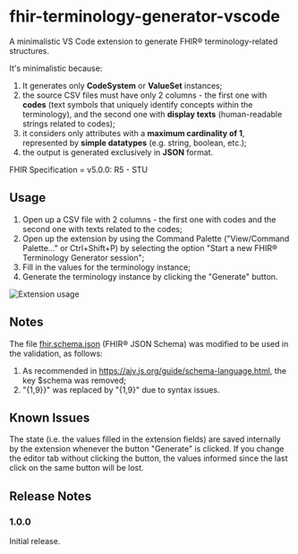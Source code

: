 # fhir-terminology-generator-vscode
A minimalistic VS Code extension to generate FHIR® terminology-related structures.  

It's minimalistic because:
1. It generates only __CodeSystem__ or __ValueSet__ instances;
2. the source CSV files must have only 2 columns - the first one with __codes__ (text symbols that uniquely identify concepts within the terminology), and the second one with __display texts__ (human-readable strings related to codes);
3. it considers only attributes with a __maximum cardinality of 1__, represented by __simple datatypes__ (e.g. string, boolean, etc.);
4. the output is generated exclusively in __JSON__ format.

FHIR Specification = v5.0.0: R5 - STU

## Usage
1. Open up a CSV file with 2 columns - the first one with codes and the second one with texts related to the codes;
2. Open up the extension by using the Command Palette ("View/Command Palette..." or Ctrl+Shift+P) by selecting the option "Start a new FHIR® Terminology Generator session";
3. Fill in the values for the terminology instance;
4. Generate the terminology instance by clicking the "Generate" button.

![Extension usage](resources/images/extension_usage.gif)

## Notes
The file [fhir.schema.json](resources/schemas/fhir.schema.json) (FHIR® JSON Schema) was modified to be used in the validation, as follows:
1. As recommended in https://ajv.js.org/guide/schema-language.html, the key $schema was removed;
2. "{1,9}}" was replaced by "{1,9}" due to syntax issues.

## Known Issues
The state (i.e. the values filled in the extension fields) are saved internally by the extension whenever the button "Generate" is clicked. If you change the editor tab without clicking the button, the values informed since the last click on the same button will be lost.

## Release Notes

### 1.0.0

Initial release.
